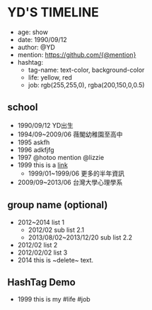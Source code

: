 # YD'S TIMELINE

- age: show
- date: 1990/09/12
- author: @YD
- mention: https://github.com/{@mention}
- hashtag:
  - tag-name: text-color, background-color
  - life: yellow, red
  - job: rgb(255,255,0), rgba(200,150,0,0.5)

## school

- 1990/09/12 YD出生
- 1994/09~2009/06 薇閣幼稚園至高中
- 1995 askfh
- 1996 adkfjfg
- 1997 @hotoo mention @lizzie
- 1999  this is a [link](http://aady5566.bitbucket.org)
	- 1999/01~1999/06 更多的半年資訊
- 2009/09~2013/06 台灣大學心理學系


## group name (optional)

- 2012~2014 list 1
  - 2012/02 sub list 2.1
  - 2013/08/02~2013/12/20 sub list 2.2
- 2012/02 list 2
- 2012/02/02 list 3
- 2014 this is ~delete~ text.

## HashTag Demo


- 1999 this is my #life #job